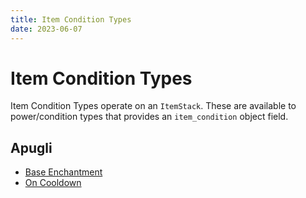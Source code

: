 ```yaml
---
title: Item Condition Types
date: 2023-06-07
---
```


# Item Condition Types

Item Condition Types operate on an `ItemStack`. These are available to power/condition types that provides an `item_condition` object field.

## Apugli
- [Base Enchantment](base_enchantment)
- [On Cooldown](on_cooldown)